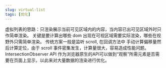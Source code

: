 ```yaml
---
slug: virtual-list
tags: [优化]
---
```


虚拟列表的思路：只渲染展示当前可见区域内的内容，当内容已出可见区域外时只作简单渲染。
关键是要计算出哪些 dom 出现在可视区域需要实际渲染，哪些在视野外只需简单渲染。
传统方案一般是监听 scroll, 在回调方法中 手动计算偏移量然后计算定位，由于 scroll 事件密集发生，计算量很大，容易造成性能问题。
IntersectionObserver API 作为浏览器原生的API可以做到“观察”所需元素是否需要在页面上显示，以此来对大量数据的渲染进行优化。